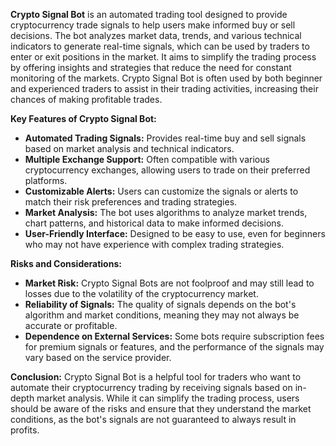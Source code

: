 **Crypto Signal Bot** is an automated trading tool designed to provide cryptocurrency trade signals to help users make informed buy or sell decisions. The bot analyzes market data, trends, and various technical indicators to generate real-time signals, which can be used by traders to enter or exit positions in the market. It aims to simplify the trading process by offering insights and strategies that reduce the need for constant monitoring of the markets. Crypto Signal Bot is often used by both beginner and experienced traders to assist in their trading activities, increasing their chances of making profitable trades.

**Key Features of Crypto Signal Bot:**
- **Automated Trading Signals:** Provides real-time buy and sell signals based on market analysis and technical indicators.
- **Multiple Exchange Support:** Often compatible with various cryptocurrency exchanges, allowing users to trade on their preferred platforms.
- **Customizable Alerts:** Users can customize the signals or alerts to match their risk preferences and trading strategies.
- **Market Analysis:** The bot uses algorithms to analyze market trends, chart patterns, and historical data to make informed decisions.
- **User-Friendly Interface:** Designed to be easy to use, even for beginners who may not have experience with complex trading strategies.

**Risks and Considerations:**
- **Market Risk:** Crypto Signal Bots are not foolproof and may still lead to losses due to the volatility of the cryptocurrency market.
- **Reliability of Signals:** The quality of signals depends on the bot's algorithm and market conditions, meaning they may not always be accurate or profitable.
- **Dependence on External Services:** Some bots require subscription fees for premium signals or features, and the performance of the signals may vary based on the service provider.

**Conclusion:**
Crypto Signal Bot is a helpful tool for traders who want to automate their cryptocurrency trading by receiving signals based on in-depth market analysis. While it can simplify the trading process, users should be aware of the risks and ensure that they understand the market conditions, as the bot's signals are not guaranteed to always result in profits.
